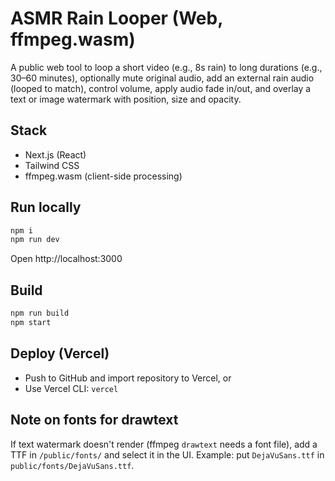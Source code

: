 # ASMR Rain Looper (Web, ffmpeg.wasm)

A public web tool to loop a short video (e.g., 8s rain) to long durations (e.g., 30–60 minutes),
optionally mute original audio, add an external rain audio (looped to match), control volume,
apply audio fade in/out, and overlay a text or image watermark with position, size and opacity.

## Stack
- Next.js (React)
- Tailwind CSS
- ffmpeg.wasm (client-side processing)

## Run locally
```bash
npm i
npm run dev
```
Open http://localhost:3000

## Build
```bash
npm run build
npm start
```

## Deploy (Vercel)
- Push to GitHub and import repository to Vercel, or
- Use Vercel CLI: `vercel`

## Note on fonts for drawtext
If text watermark doesn't render (ffmpeg `drawtext` needs a font file), add a TTF in `/public/fonts/` and select it in the UI.
Example: put `DejaVuSans.ttf` in `public/fonts/DejaVuSans.ttf`.
